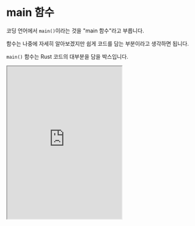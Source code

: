 # main 함수

코딩 언어에서 `main()`이라는 것을 "main 함수"라고 부릅니다.

함수는 나중에 자세히 알아보겠지만 쉽게 코드를 담는 부분이라고 생각하면 됩니다.

`main()` 함수는 Rust 코드의 대부분을 담을 박스입니다.

<iframe
  loading="lazy"
  title="Rust IDLE"
  src="https://play.rust-lang.org/?version=stable&mode=debug&edition=2021&code=fn%20main()%20%7B%0A%20%20%20%20println!(%22Hello%2C%20world!%22)%3B%0A%7D"
  height="400"
/>

## main 함수가 없어지면

```rust
fn main() {
    println!("Hello, world!");
}
```

위 코드가 기본 Rust 코드입니다.

하지만 `fn main() {}`을 삭제하고 `println!("Hello, world!");`만 남기면 문제가 됩니다.

```sh
   Compiling rusty v0.1.0 (C:\Users\USER\rusty)
error: macro expansion ignores token `{` and any following
   --> C:\Users\USER\.rustup\toolchains\stable-x86_64-pc-windows-msvc\lib/rustlib/src/rust\library\std\src\macros.rs:102:23
    |
102 |       ($($arg:tt)*) => {{
    |  _______________________^
103 | |         $crate::io::_print($crate::format_args_nl!($($arg)*));
104 | |     }};
    | |_____^
    |
   ::: src\main.rs:1:1
    |
1   |   println!("Hello, world!");
    |   ------------------------- caused by the macro expansion here
    |
    = note: the usage of `println!` is likely invalid in item context
#highlight-next-line
error[E0601]: `main` function not found in crate `rusty`
 --> src\main.rs:1:27
  |
1 | println!("Hello, world!");
  |                           ^ consider adding a `main` function to `src\main.rs`

For more information about this error, try `rustc --explain E0601`.
error: could not compile `rusty` due to 2 previous errors
```

2개의 에러가 생겼습니다.

`println!()`은 매크로라는 것으로 직접 `main()` 밖이나 다른 함수 밖에서는 사용되지 않습니다.

`main()` 함수가 존재하지 않습니다.

:::tip

```sh
For more information about this error, try `rustc --explain E0601`.
```

Rust는 항상 에러가 생기면 에러의 종류를 알려주고 더 제사한 내용을 확인하기 위한 커맨드도 알려줍니다.

```sh
rustc --explain E0601
```

다음이 출력됩니다.

```sh
No `main` function was found in a binary crate.

#highlight-next-line
To fix this error, add a `main` function:

fn main() {
// Your program will start here.
println!("Hello world!");
}

If you don't know the basics of Rust, you can look at the
[Rust Book][rust-book] to get started.

[rust-book]: https://doc.rust-lang.org/book/
```

더 자세한 설명과 추가 링크까지 알려줍니다. :::

